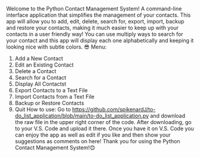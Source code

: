 Welcome to the Python Contact Management System!
A command-line interface application that simplifies the management of your contacts. This app will allow you to add, edit, delete, search for, export, import, backup and restore your contacts, making it much easier to keep up with your contacts in a user friendly way! You can use multiply ways to search for your contact and this app will display each one alphabetically and keeping it looking nice with subtle colors. 😎
Menu:
1. Add a New Contact
2. Edit an Existing Contact
3. Delete a Contact
4. Search for a Contact
5. Display All Contactst
6. Export Contacts to a Text File
7. Import Contacts from a Text File
8. Backup or Restore Contacts
9. Quit
How to use: Go to https://github.com/spikenardJ/to-do_list_application/blob/main/to-do_list_application.py and download the raw file in the upper right corner of the code. After downloading, go to your V.S. Code and upload it there. Once you have it on V.S. Code you can enjoy the app as well as edit if you like and then show your suggestions as comments on here! Thank you for using the Python Contact Management System!😊

